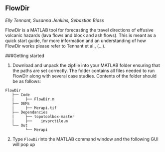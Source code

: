## FlowDir
*Elly Tennant, Susanna Jenkins, Sebastian Biass*

FlowDir is a MATLAB tool for forecasting the travel directions of effusive volcanic hazards (lava flows and block and ash flows). This is meant as a quick start guide, for more information and an understanding of how FlowDir works please refer to Tennant et al., (...).

###Getting started

1. Download and unpack the zipfile into your MATLAB folder ensuring that the paths are set correctly. The folder contains all files needed to run FlowDir along with several case studies. Contents of the folder should be as follows: 

```
FlowDir
   ├── Code
   |	 ├── FlowDir.m
   ├── DEMs
   |	 ├── Merapi.tif
   ├── Dependancies
   |	 ├── topotoolbox-master
   |	 ├──	invprctile.m
   └── Out
         └── Merapi
```

2. Type `FlowDir`into the MATLAB command window and the following GUI will pop up
